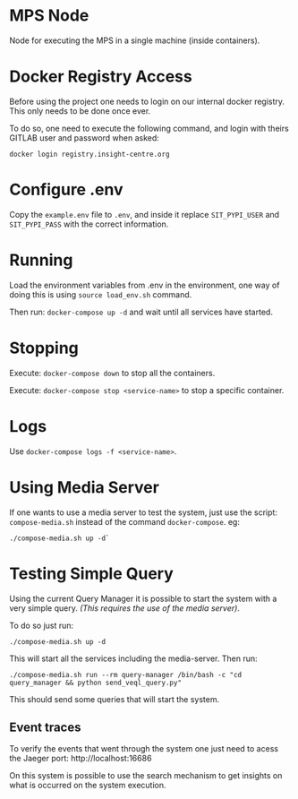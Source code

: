 # MPS Node
Node for executing the MPS in a single machine (inside containers).

# Docker Registry Access
Before using the project one needs to login on our internal docker registry.
This only needs to be done once ever.

To do so, one need to execute the following command, and login with theirs GITLAB user and password when asked:
```shell
docker login registry.insight-centre.org
```

# Configure .env
Copy the `example.env` file to `.env`, and inside it replace `SIT_PYPI_USER` and `SIT_PYPI_PASS` with the correct information.

# Running
Load the environment variables from .env in the environment, one way of doing this is using `source load_env.sh` command.

Then run: `docker-compose up -d` and wait until all services have started.

# Stopping

Execute: `docker-compose down` to stop all the containers.

Execute: `docker-compose stop <service-name>` to stop a specific container.

# Logs

Use `docker-compose logs -f <service-name>`.

# Using Media Server
If one wants to use a media server to test the system, just use the script: `compose-media.sh` instead of the command `docker-compose`. eg:

```shell
./compose-media.sh up -d`
```

# Testing Simple Query
Using the current Query Manager it is possible to start the system with a very simple query.
*(This requires the use of the media server)*.

To do so just run:

```shell
./compose-media.sh up -d
```
This will start all the services including the media-server. Then run:

```shell
./compose-media.sh run --rm query-manager /bin/bash -c "cd query_manager && python send_veql_query.py"
```
This should send some queries that will start the system.

## Event traces
To verify the events that went through the system one just need to acess the Jaeger port: http://localhost:16686

On this system is possible to use the search mechanism to get insights on what is occurred on the system execution.